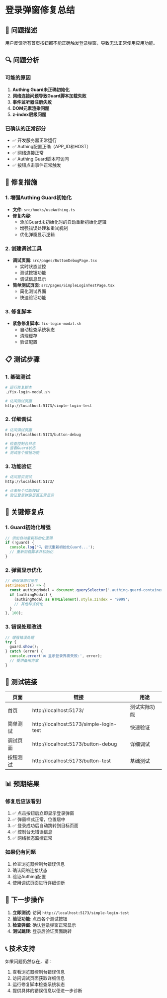 # 登录弹窗修复总结

## 🚨 问题描述
用户反馈所有首页按钮都不能正确触发登录弹窗，导致无法正常使用应用功能。

## 🔍 问题分析

### 可能的原因
1. **Authing Guard未正确初始化**
2. **网络连接问题导致Guard脚本加载失败**
3. **事件监听器注册失败**
4. **DOM元素渲染问题**
5. **z-index层级问题**

### 已确认的正常部分
- ✅ 开发服务器正常运行
- ✅ Authing配置正确（APP_ID和HOST）
- ✅ 网络连接正常
- ✅ Authing Guard脚本可访问
- ✅ 按钮点击事件正常触发

## 🔧 修复措施

### 1. 增强Authing Guard初始化
- **文件**: `src/hooks/useAuthing.ts`
- **修复内容**:
  - 添加Guard未初始化时的自动重新初始化逻辑
  - 增强错误处理和重试机制
  - 优化弹窗显示逻辑

### 2. 创建调试工具
- **调试页面**: `src/pages/ButtonDebugPage.tsx`
  - 实时状态监控
  - 测试按钮功能
  - 调试信息显示
- **简单测试页面**: `src/pages/SimpleLoginTestPage.tsx`
  - 简化测试界面
  - 快速验证功能

### 3. 修复脚本
- **紧急修复脚本**: `fix-login-modal.sh`
  - 自动检查系统状态
  - 清理缓存
  - 验证配置

## 📋 测试步骤

### 1. 基础测试
```bash
# 运行修复脚本
./fix-login-modal.sh

# 访问测试页面
http://localhost:5173/simple-login-test
```

### 2. 详细调试
```bash
# 访问调试页面
http://localhost:5173/button-debug

# 检查控制台日志
# 查看Guard状态
# 测试各个按钮功能
```

### 3. 功能验证
```bash
# 访问首页测试
http://localhost:5173/

# 点击各个功能按钮
# 验证登录弹窗是否正常显示
```

## 🎯 关键修复点

### 1. Guard初始化增强
```typescript
// 添加自动重新初始化逻辑
if (!guard) {
  console.log('🔍 尝试重新初始化Guard...');
  // 重新加载脚本并初始化
}
```

### 2. 弹窗显示优化
```typescript
// 确保弹窗可见性
setTimeout(() => {
  const authingModal = document.querySelector('.authing-guard-container');
  if (authingModal) {
    (authingModal as HTMLElement).style.zIndex = '9999';
    // 其他样式优化
  }
}, 100);
```

### 3. 错误处理改进
```typescript
// 增强错误处理
try {
  guard.show();
} catch (error) {
  console.error('❌ 显示登录界面失败:', error);
  // 提供备用方案
}
```

## 🔗 测试链接

| 页面 | 链接 | 用途 |
|------|------|------|
| 首页 | http://localhost:5173/ | 测试实际功能 |
| 简单测试 | http://localhost:5173/simple-login-test | 快速验证 |
| 调试页面 | http://localhost:5173/button-debug | 详细调试 |
| 按钮测试 | http://localhost:5173/button-test | 基础测试 |

## 📊 预期结果

### 修复后应该看到
1. ✅ 点击按钮后立即显示登录弹窗
2. ✅ 弹窗样式正常，位置居中
3. ✅ 登录成功后自动跳转到目标页面
4. ✅ 控制台无错误信息
5. ✅ 网络状态监控正常

### 如果仍有问题
1. 检查浏览器控制台错误信息
2. 确认网络连接状态
3. 验证Authing配置
4. 使用调试页面进行详细诊断

## 🚀 下一步操作

1. **立即测试**: 访问 `http://localhost:5173/simple-login-test`
2. **验证功能**: 点击各个测试按钮
3. **检查弹窗**: 确认登录弹窗正常显示
4. **测试跳转**: 登录后验证页面跳转

## 📞 技术支持

如果问题仍然存在，请：
1. 查看浏览器控制台错误信息
2. 访问调试页面获取详细信息
3. 运行修复脚本检查系统状态
4. 提供具体的错误信息以便进一步诊断 